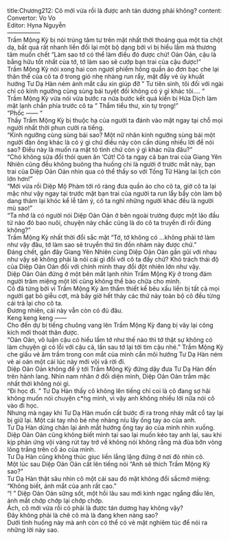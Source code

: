 title:Chương212: Cô mới vừa rồi là được anh tán dương phải không?
content:
Convertor: Vo Vo<br>Editor: Hyna Nguyễn<br>—————–<br>Trầm Mộng Kỳ bị nói trúng tâm tư trên mặt nhất thời thoáng qua một tia chột dạ, bất quá rất nhanh liền đổi lại một bộ dạng bởi vì bị hiểu lầm mà thương tâm muốn chết “Làm sao tớ có thể làm điều đó được chứ! Oản Oản, cậu là bằng hữu tốt nhất của tớ, tớ làm sao sẽ cướp bạn trai của cậu được!”<br>Trầm Mộng Kỳ nói xong hai con ngươi phiếm hồng quần áo đơn bạc che lại thân thể của cô ta ở trong gió nhẹ nhàng run rẩy, mặt đầy vẻ ủy khuất hướng Tư Dạ Hàn ném ánh mắt cầu xin giúp đỡ ” Tư tiên sinh, tôi đối với ngài chỉ có kính ngưỡng cùng sùng bái tuyệt đối không có ý gì khác tôi…. “<br>Trầm Mộng Kỳ vừa nói vừa bước ra nửa bước kết quả kiền bị Hứa Dịch làm mặt lạnh chắn phía trước cô ta ” Thẩm tiểu thư, xin tự trọng!”<br>“Phốc —— “<br>Thấy Trầm Mộng Kỳ bị thuộc hạ của người ta đánh vào mặt ngay tại chỗ mọi người nhất thời phun cười ra tiếng.<br>“Kính ngưỡng cùng sùng bái sao? Một nữ nhân kính ngưỡng sùng bái một người đàn ông khác là có ý gì chứ điều này còn cần dùng nhiều lời để nói sao? Điều này là muốn ra mặt tỏ tình chứ còn ý gì khác nữa đâu?”<br>“Chó không sửa đổi thói quen ăn ‘Cứt! Cô ta ngay cả bạn trai của Giang Yên Nhiên cũng đều không buông tha huống chi là người ở trước mắt này, bạn trai của Diệp Oản Oản nhìn qua có thể thấy so với Tống Tử Hàng lai lịch còn lớn hơn!”<br>“Mới vừa rồi Diệp Mộ Phàm tới rõ ràng đưa quần áo cho cô ta, giờ cô ta lại mặc như vậy ngay tại trước mặt bạn trai của người ta run lẩy bẩy còn làm bộ dang thảm lại khóc kể lễ tâm ý, cô ta nghĩ những người khác đều là người mù sao!”<br>“Ta nhớ là có người nói Diệp Oản Oản ở bên ngoài trường được một lão đầu tử nào đó bao nuôi, chuyện này chắc cũng là do cô ta truyền đi rồi đúng không?”<br>Trầm Mộng Kỳ nhất thời đổi sắc mặt “Tớ, tớ không có …không phải tớ làm như vậy đâu, tớ làm sao sẽ truyền thứ tin đồn nhảm này được chứ.”<br>Đáng chết, gần đây Giang Yên Nhiên cùng Diệp Oản Oản gần gũi với nhau như vậy sẽ không phải là nói cái gì đối với cô ta đấy chứ? Khó trách thái độ của Diệp Oản Oản đối với chính mình thay đổi đột nhiên lớn như vậy.<br>Diệp Oản Oản đứng ở một bên mắt lạnh nhìn Trầm Mộng Kỳ ở trong đám người trăm miệng một lời cũng không thể bào chữa cho mình.<br>Cô đã từng bởi vì Trầm Mộng Kỳ âm thầm thiết kế bêu xấu liền bị tất cả mọi người gạt bỏ giễu cợt, mà bây giờ hết thảy các thứ này toàn bộ cô đều từng cái trả lại cho cô ta.<br>Đương nhiên, cái này vẫn còn có đủ đâu.<br>Keng keng keng ——<br>Cho đến dự bị tiếng chuông vang lên Trầm Mộng Kỳ đang bị vây lại công kích mới thoát thân được.<br>“Oản Oản, vô luận cậu có hiểu lầm tớ như thế nào thì tớ thật sự không có làm chuyện gì có lỗi với cậu cả, lần sau tớ lại tới tìm cậu nhé.” Trầm Mộng Kỳ che giấu vẻ âm trầm trong con mắt của mình cắn môi hướng Tư Dạ Hàn ném vẻ ai oán một cái lúc này mới vội vã rời đi.<br>Diệp Oản Oản không để ý tới Trầm Mộng Kỳ đứng dậy đưa Tư Dạ Hàn đến trên hành lang. Nhìn nam nhân ở đối diện mình, Diệp Oản Oản trầm mặc nhất thời không nói gì.<br>“Đi học đi. ” Tư Dạ Hàn thấy cô không lên tiếng chỉ coi là cô đang sợ hãi không muốn nói chuyện c*̀ng mình, vì vậy anh không nhiều lời nữa nói cô vào đi học.<br>Nhưng mà ngay khi Tư Dạ Hàn muốn cất bước đi ra trong nháy mắt cổ tay lại bị giữ lại. Một cái tay nhỏ bé nhẹ nhàng níu lấy ống tay áo của anh.<br>Tư Dạ Hàn dừng chân lại ánh mắt hướng ống tay áo của mình nhìn xuống.<br>Diệp Oản Oản cũng không biết mình tại sao lại muốn kéo tay anh lại, sau khi kịp phản ứng vội vàng rút tay trở về không nói không rằng mà đùa bỡn vòng lông trắng trên cổ áo của mình.<br>Tư Dạ Hàn cũng không thúc giục liền lẳng lặng đứng ở nơi đó nhìn cô.<br>Một lúc sau Diệp Oản Oản cất lên tiếng nói “Anh sẽ thích Trầm Mộng Kỳ sao?”<br>Tư Dạ Hàn thật sâu nhìn cô một cái sau đó mặt không đổi sắcmở miệng: “Không biết, ánh mắt của anh rất cao.”<br>“! ” Diệp Oản Oản sững sốt, một hồi lâu sau mới kinh ngạc ngẩng đầu lên, ánh mắt chớp chớp lại chớp chớp.<br>Ách, cô mới vừa rồi có phải là được tán dương hay không vậy?<br>Đây không phải là chê cô mà là đang khen nàng sao?<br>Dưới tình huống này mà anh còn có thể có vẻ mặt nghiêm túc để nói ra những lời này sao.